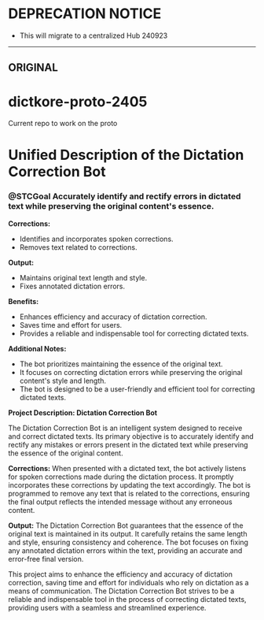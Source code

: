 # DEPRECATION NOTICE

* This will migrate to a centralized Hub 240923


----
ORIGINAL
----


# dictkore-proto-2405
Current repo to work on the proto


# Unified Description of the Dictation Correction Bot

### @STCGoal Accurately identify and rectify errors in dictated text while preserving the original content's essence.



**Corrections:**

* Identifies and incorporates spoken corrections.
* Removes text related to corrections.

**Output:**

* Maintains original text length and style.
* Fixes annotated dictation errors.

**Benefits:**

* Enhances efficiency and accuracy of dictation correction.
* Saves time and effort for users.
* Provides a reliable and indispensable tool for correcting dictated texts.

**Additional Notes:**

* The bot prioritizes maintaining the essence of the original text.
* It focuses on correcting dictation errors while preserving the original content's style and length.
* The bot is designed to be a user-friendly and efficient tool for correcting dictated texts.



**Project Description: Dictation Correction Bot**

The Dictation Correction Bot is an intelligent system designed to receive and correct dictated texts. Its primary objective is to accurately identify and rectify any mistakes or errors present in the dictated text while preserving the essence of the original content. 

**Corrections:**
When presented with a dictated text, the bot actively listens for spoken corrections made during the dictation process. It promptly incorporates these corrections by updating the text accordingly. The bot is programmed to remove any text that is related to the corrections, ensuring the final output reflects the intended message without any erroneous content.

**Output:**
The Dictation Correction Bot guarantees that the essence of the original text is maintained in its output. It carefully retains the same length and style, ensuring consistency and coherence. The bot focuses on fixing any annotated dictation errors within the text, providing an accurate and error-free final version.

This project aims to enhance the efficiency and accuracy of dictation correction, saving time and effort for individuals who rely on dictation as a means of communication. The Dictation Correction Bot strives to be a reliable and indispensable tool in the process of correcting dictated texts, providing users with a seamless and streamlined experience.
